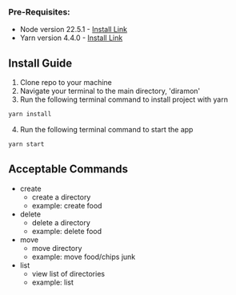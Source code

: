 ### Pre-Requisites:
- Node version 22.5.1 - [Install Link](https://nodejs.org/en/learn/getting-started/how-to-install-nodejs)
- Yarn version 4.4.0 - [Install Link](https://yarnpkg.com/getting-started/install) 

## Install Guide
1. Clone repo to your machine
2. Navigate your terminal to the main directory, 'diramon'
3. Run the following terminal command to install project with yarn
```bash
yarn install
```
4. Run the following terminal command to start the app
```bash
yarn start
```

## Acceptable Commands
- create 
  - create a directory
  - example: create food
- delete 
  - delete a directory
  - example: delete food
- move 
  - move directory
  - example: move food/chips junk
- list 
  - view list of directories
  - example: list
